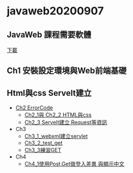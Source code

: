 # javaweb20200907
## JavaWeb 課程需要軟體
[下載](https://drive.google.com/file/d/1hljBks3O8Ra94xdidB8F1PYEooWcplan/view)

## Ch1 安裝設定環境與Web前端基礎
## Html與css Servelt建立
+ [Ch2 ErrorCode](https://github.com/xvpowerg/javaweb20200907/tree/master/Ch2) 
   + [Ch2_1與 Ch2_2 HTML與css](https://github.com/xvpowerg/javaweb20200907/tree/master/Ch2/html/Ch2)
   + [Ch2_3 Servelt建立 Request等資訊](https://github.com/xvpowerg/javaweb20200907/tree/master/Ch2/Ch2_3)
+ Ch3
   + [Ch3_1_webxml建立servlet](https://github.com/xvpowerg/javaweb20200907/tree/master/Ch3/C3_1_webxml%E5%BB%BA%E7%AB%8Bservlet)
   + [Ch3_2_test_get](https://github.com/xvpowerg/javaweb20200907/tree/master/Ch3/C3_2_test_get)
   + [Ch3_3練習GET](https://github.com/xvpowerg/javaweb20200907/tree/master/Ch3/Ch3_3%E7%B7%B4%E7%BF%92GET)
+ Ch4
  + [Ch4_1使用Post,Get做登入差異 與顯示中文](https://github.com/xvpowerg/javaweb20200907/tree/master/Ch4/Ch4_1)

